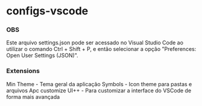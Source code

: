 # configs-vscode

### OBS 

Este arquivo settings.json pode ser acessado no Visual Studio Code ao utilizar o comando Ctrl + Shift + P, e então selecionar a opção "Preferences: Open User Settings (JSON)".

### Extensions

Min Theme - Tema geral da aplicação
Symbols - Icon theme para pastas e arquivos
Apc customize UI++ - Para customizar a interface do VSCode de forma mais avançada
